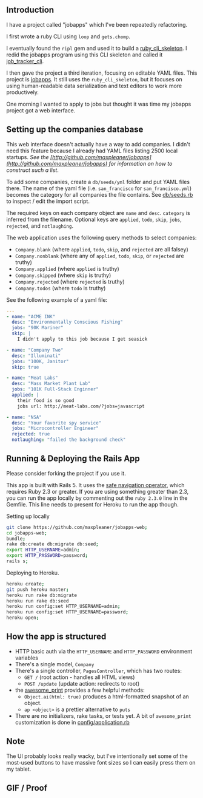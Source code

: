 ## Introduction

I have a project called "jobapps" which I've been repeatedly refactoring.

I first wrote a ruby CLI using `loop` and `gets.chomp`.

I eventually found the `ripl` gem and used it to build a [ruby_cli_skeleton](http://github.com/maxpleaner/ruby_cli_skeleton). I redid the jobapps program using this CLI skeleton and called it [job_tracker_cli](http://github.com/maxpleaner/job_tracker_cli).

I then gave the project a third iteration, focusing on editable YAML files. This project is [jobapps](http://github.com/maxpleaner/jobapps). It still uses the `ruby_cli_skeleton`, but it focuses on using human-readable data serialization and text editors to work more productively. 

One morning I wanted to apply to jobs but thought it was time my jobapps project got a web interface.

## Setting up the companies database

This web interface doesn't actually have a way to add companies.  I didn't need this feature because I already had YAML files listing 2500 local startups. _See the [http://github.com/maxpleaner/jobapps](http://github.com/maxpleaner/jobapps) for information on how to construct such a list_.

To add some companies, create a `db/seeds/yml` folder and put YAML files there. The name of the yaml file (i.e. `san_francisco` for `san_francisco.yml`) becomes the category for all companies the file contains. See [db/seeds.rb](db/seeds.rb) to inspect / edit the import script.

The required keys on each company object are `name` and `desc`. `category` is inferred from the filename. Optional keys are `applied`, `todo`, `skip`, `jobs`, `rejected`, and `notlaughing`. 

The web application uses the following query methods to select companies:  
- `Company.blank` (where `applied`, `todo`, `skip`, and `rejected` are all falsey)
- `Company.nonblank` (where any of `applied`, `todo`, `skip`, or `rejected` are truthy)
- `Company.applied` (where `applied` is truthy)
- `Company.skipped` (where `skip` is truthy)
- `Company.rejected` (where `rejected` is truthy)
- `Company.todos` (where `todo` is truthy)

See the following example of a yaml file:

```yml
---
- name: "ACME INK"
  desc: "Environmentally Conscious Fishing"
  jobs: "90K Mariner"
  skip: |
    I didn't apply to this job because I get seasick

- name: "Company Two"
  desc: "Illuminati"
  jobs: "100K, Janitor"
  skip: true

- name: "Meat Labs"
  desc: "Mass Market Plant Lab"
  jobs: "101K Full-Stack Enginner"
  applied: |
    their food is so good
    jobs url: http://meat-labs.com/?jobs=javascript

- name: "NSA"
  desc: "Your favorite spy service"
  jobs: "Microcontroller Engineer"
  rejected: true
  notlaughing: "failed the background check"
```

## Running & Deploying the Rails App

Please consider forking the project if you use it.

This app is built with Rails 5. It uses the [safe navigation operator](https://bugs.ruby-lang.org/issues/11537), which requires Ruby 2.3 or greater. If you are using something greater than 2.3, you can run the app locally by commenting out the `ruby 2.3.0` line in the Gemfile. This line needs to present for Heroku to run the app though.

Setting up locally

```sh
git clone https://github.com/maxpleaner/jobapps-web;
cd jobapps-web;
bundle;
rake db:create db:migrate db:seed;
export HTTP_USERNAME=admin;
export HTTP_PASSWORD=password;
rails s;

```

Deploying to Heroku.

```sh
heroku create;
git push heroku master;
heroku run rake db:migrate
heroku run rake db:seed
heroku run config:set HTTP_USERNAME=admin;
heroku run config:set HTTP_USERNAME=password;
heroku open;
```

## How the app is structured

- HTTP basic auth via the `HTTP_USERNAME` and `HTTP_PASSWORD` environment variables
- There's a single model, `Company`
- There's a single controller, `PagesController`, which has two routes:
  - `GET /` (root action - handles all HTML views)
  - `POST /update` (update action: redirects to root)
- the [awesome_print](https://github.com/michaeldv/awesome_print) provides a few helpful methods:
  - `Object.ai(html: true)` produces a html-formatted snapshot of an object.
  - `ap <object>` is a prettier alternative to `puts`
- There are no initializers, rake tasks, or tests yet. A bit of `awesome_print` customization is done in [config/application.rb](config/application.rb)

## Note

The UI probably looks really wacky, but I've intentionally set some of the most-used buttons to have massive font sizes so I can easily press them on my tablet.


## GIF / Proof

